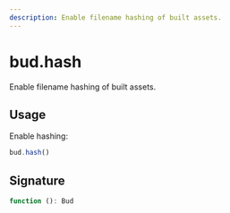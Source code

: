 ```yaml
---
description: Enable filename hashing of built assets.
---
```


# bud.hash

Enable filename hashing of built assets.

## Usage

Enable hashing:

```js
bud.hash()
```

## Signature

```ts
function (): Bud
```
